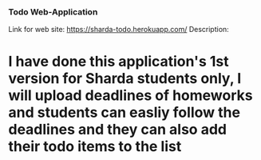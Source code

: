 ### Todo Web-Application 
Link for web site: https://sharda-todo.herokuapp.com/
Description: 
# I have done this application's 1st version for Sharda students only, I will upload deadlines of homeworks and students can easliy follow the deadlines and they can also add their todo items to the list
